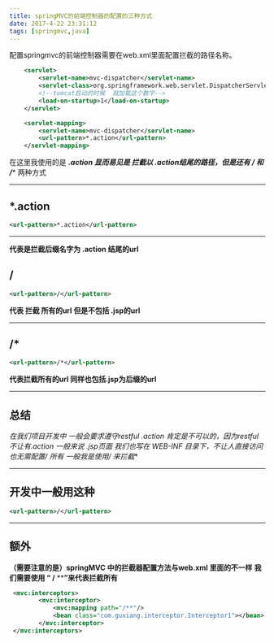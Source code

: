 ```yaml
---
title: springMVC的前端控制器的配置的三种方式
date: 2017-4-22 23:31:12
tags: [springmvc,java]
---
```


配置springmvc的前端控制器需要在web.xml里面配置拦截的路径名称。

```xml
    <servlet>
		<servlet-name>mvc-dispatcher</servlet-name>
		<servlet-class>org.springframework.web.servlet.DispatcherServlet</servlet-class>
		<!--tomcat启动的时候  就加载这个数字-->
		<load-on-startup>1</load-on-startup>
	</servlet>

	<servlet-mapping>
		<servlet-name>mvc-dispatcher</servlet-name>
		<url-pattern>*.action</url-pattern>
	</servlet-mapping>
```

在这里我使用的是 ***.action 显而易见是 拦截以 .action结尾的路径，但是还有 /  和 /**** 两种方式



----------


 *.action   
--------

```xml
<url-pattern>*.action</url-pattern>
```

----------


**代表是拦截后缀名字为 .action 结尾的url**


/
--------

```xml
<url-pattern>/</url-pattern>
```
**代表 拦截 所有的url 但是不包括 .jsp的url**

----------


/*
--
```xml
<url-pattern>/*</url-pattern>
```
**代表拦截所有的url 同样也包括.jsp为后缀的url**

----------


总结
--
**在我们项目开发中 一般会要求遵守restful   .action 肯定是不可以的，因为restful不让有.action 一般来说 .jsp页面 我们也写在 WEB-INF 目录下，不让人直接访问 也无需配置/*   所有 一般我是使用/ 来拦截**

----------


开发中一般用这种
--------

```xml
<url-pattern>/</url-pattern>
```

---------






额外
------
**（需要注意的是）springMVC 中的拦截器配置方法与web.xml 里面的不一样**
**我们需要使用 “ /** ****”来代表拦截所有**

```xml
 <mvc:interceptors>
        <mvc:interceptor>
            <mvc:mapping path="/**"/>
            <bean class="com.guxiang.interceptor.Interceptor1"></bean>
        </mvc:interceptor>
 </mvc:interceptors>
```
